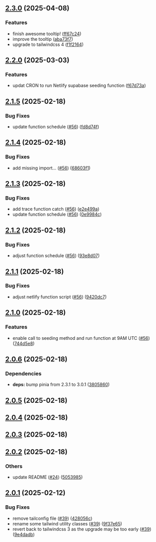 ## [2.3.0](https://github.com/JeremieLitzler/VueSupabaseBoilerplate/compare/v2.2.0...v2.3.0) (2025-04-08)

### Features

* finish awesome tooltip! ([ff67c24](https://github.com/JeremieLitzler/VueSupabaseBoilerplate/commit/ff67c24e0c6818f012c3f79e2f342df76e910ad9))
* improve the tooltip ([aba73f7](https://github.com/JeremieLitzler/VueSupabaseBoilerplate/commit/aba73f724ea82dba0894ced18ab41fd4923572e1))
* upgrade to tailwindcss 4 ([f1f2164](https://github.com/JeremieLitzler/VueSupabaseBoilerplate/commit/f1f216446901de21144b10520798a6cdf7a79337))

## [2.2.0](https://github.com/JeremieLitzler/VueSupabaseBoilerplate/compare/v2.1.5...v2.2.0) (2025-03-03)

### Features

* updat CRON to run Netlify supabase seeding function ([f67d73a](https://github.com/JeremieLitzler/VueSupabaseBoilerplate/commit/f67d73a4eda00a8877baabc0469c4aaa2e00d91a))

## [2.1.5](https://github.com/JeremieLitzler/VueSupabaseBoilerplate/compare/v2.1.4...v2.1.5) (2025-02-18)

### Bug Fixes

* update function schedule ([#56](https://github.com/JeremieLitzler/VueSupabaseBoilerplate/issues/56)) ([fd8d74f](https://github.com/JeremieLitzler/VueSupabaseBoilerplate/commit/fd8d74f21b4f0248d382f81e8c300126039a5a07))

## [2.1.4](https://github.com/JeremieLitzler/VueSupabaseBoilerplate/compare/v2.1.3...v2.1.4) (2025-02-18)

### Bug Fixes

* add missing import... ([#56](https://github.com/JeremieLitzler/VueSupabaseBoilerplate/issues/56)) ([68603f1](https://github.com/JeremieLitzler/VueSupabaseBoilerplate/commit/68603f1b273f2ba7da44d646ccc933c47535f026))

## [2.1.3](https://github.com/JeremieLitzler/VueSupabaseBoilerplate/compare/v2.1.2...v2.1.3) (2025-02-18)

### Bug Fixes

* add trace function catch ([#56](https://github.com/JeremieLitzler/VueSupabaseBoilerplate/issues/56)) ([e2e499a](https://github.com/JeremieLitzler/VueSupabaseBoilerplate/commit/e2e499ab1a99f3abb658a4a84ea72dc15efbc673))
* update function schedule ([#56](https://github.com/JeremieLitzler/VueSupabaseBoilerplate/issues/56)) ([0e9984c](https://github.com/JeremieLitzler/VueSupabaseBoilerplate/commit/0e9984cdbf52943c2efaf20f78456beca1368e25))

## [2.1.2](https://github.com/JeremieLitzler/VueSupabaseBoilerplate/compare/v2.1.1...v2.1.2) (2025-02-18)

### Bug Fixes

* adjust function schedule ([#56](https://github.com/JeremieLitzler/VueSupabaseBoilerplate/issues/56)) ([93e8d07](https://github.com/JeremieLitzler/VueSupabaseBoilerplate/commit/93e8d07fbfc7b4b72ced70660e6d7f68b719fe5e))

## [2.1.1](https://github.com/JeremieLitzler/VueSupabaseBoilerplate/compare/v2.1.0...v2.1.1) (2025-02-18)

### Bug Fixes

* adjust netlify function script ([#56](https://github.com/JeremieLitzler/VueSupabaseBoilerplate/issues/56)) ([9420dc7](https://github.com/JeremieLitzler/VueSupabaseBoilerplate/commit/9420dc7c69bfaef37e1dcbc7ec53d0f4c2043a4c))

## [2.1.0](https://github.com/JeremieLitzler/VueSupabaseBoilerplate/compare/v2.0.6...v2.1.0) (2025-02-18)

### Features

* enable call to seeding method and run function at 9AM UTC ([#56](https://github.com/JeremieLitzler/VueSupabaseBoilerplate/issues/56)) ([744d5e8](https://github.com/JeremieLitzler/VueSupabaseBoilerplate/commit/744d5e854bc25ba4769de42cb9f1895623b62b18))

## [2.0.6](https://github.com/JeremieLitzler/VueSupabaseBoilerplate/compare/v2.0.5...v2.0.6) (2025-02-18)

### Dependencies

* **deps:** bump pinia from 2.3.1 to 3.0.1 ([3805860](https://github.com/JeremieLitzler/VueSupabaseBoilerplate/commit/3805860d886611f4947996fd569107d57180ead3))

## [2.0.5](https://github.com/JeremieLitzler/VueSupabaseBoilerplate/compare/v2.0.4...v2.0.5) (2025-02-18)

## [2.0.4](https://github.com/JeremieLitzler/VueSupabaseBoilerplate/compare/v2.0.3...v2.0.4) (2025-02-18)

## [2.0.3](https://github.com/JeremieLitzler/VueSupabaseBoilerplate/compare/v2.0.2...v2.0.3) (2025-02-18)

## [2.0.2](https://github.com/JeremieLitzler/VueSupabaseBoilerplate/compare/v2.0.1...v2.0.2) (2025-02-18)

### Others

* update README ([#24](https://github.com/JeremieLitzler/VueSupabaseBoilerplate/issues/24)) ([5053985](https://github.com/JeremieLitzler/VueSupabaseBoilerplate/commit/505398546dbe97aae80aa1752fbe3c41b716b348))

## [2.0.1](https://github.com/JeremieLitzler/VueSupabaseBoilerplate/compare/v2.0.0...v2.0.1) (2025-02-12)


### Bug Fixes

* remove tailconfig file ([#39](https://github.com/JeremieLitzler/VueSupabaseBoilerplate/issues/39)) ([428056c](https://github.com/JeremieLitzler/VueSupabaseBoilerplate/commit/428056c2613dfa02686f02e8d874705b1131ebd7))
* rename some tailwind utility classes ([#39](https://github.com/JeremieLitzler/VueSupabaseBoilerplate/issues/39)) ([9f37e65](https://github.com/JeremieLitzler/VueSupabaseBoilerplate/commit/9f37e651d3eed5e5281b7aff675aa45fe2080ad6))
* revert back to tailwindcss 3 as the upgrade may be too early ([#39](https://github.com/JeremieLitzler/VueSupabaseBoilerplate/issues/39)) ([9e4dadb](https://github.com/JeremieLitzler/VueSupabaseBoilerplate/commit/9e4dadb28b100cbbdf09de05f1a2a16d2b7feb9b))
